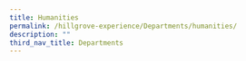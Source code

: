 ```yaml
---
title: Humanities
permalink: /hillgrove-experience/Departments/humanities/
description: ""
third_nav_title: Departments
---
```

